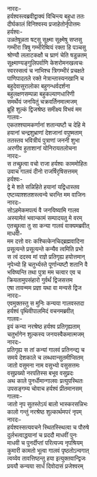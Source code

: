 नारदः-  
हर्यश्वस्त्वब्रवीद्वाक्यं विचिन्त्य बहुधा ततः  
दीर्घकालं विनिश्वस्य प्रजाहेतोर्नृपोत्तमः  
हर्यश्वः-  
उन्नतेषून्नता षट्सु सूक्ष्मा सूक्ष्मेषु सप्तसु  
गम्भीरा त्रिषु गम्भीरेष्वियं रक्ता हि पञ्चसु  
श्रोण्यौ ललाटकक्षौ च घ्राणं चेति षडुन्नतम्  
सूक्ष्माण्यङ्गुलिपर्वाणि केशरोमनखत्वचः  
स्वरस्सत्वं च नाभिश्च त्रिगम्भीरं प्रचक्षते  
पाणिपादतले रक्ते नेत्रान्तास्यनखानि च  
बहुदेवासुरालोका बहुगन्धर्वदर्शना  
बहुलक्षणसम्पन्ना बहुकल्याणधारिणी  
समर्थेयं जनयितुं चक्रवर्तिनमात्मजम्  
ब्रूहि शुल्कं द्विजश्रेष्ठ समीक्ष्य विभवं मम  
गालवः-  
एकतश्श्यामकर्णानां शतान्यष्टौ च देहि मे  
हयानां चन्द्रशुभ्राणां देशजानां वपुष्मताम्  
ततस्तव भवित्रीयं पुत्राणां जननी शुभा  
अरणीव हुताशानां योनिरायतलोचना  
नारदः-  
स तच्छ्रुत्वा वचो राजा हर्यश्वः काममोहितः  
उवाच गालवं दीनो राजर्षिरृषिसत्तमम्  
हर्यश्वः-  
द्वे मे शते सन्निहिते हयानां यद्विधास्तव  
एष्टव्याश्शतशस्त्वन्ये चरन्ति मम वाजिनः  
नारदः-  
सोऽहमेकमपत्यं वै जनयिष्यामि गालव  
अस्यामेतं भवान्कामं सम्पादयतु मे वरम्  
एतच्छ्रुत्वा तु सा कन्या गालवं वाक्यमब्रवीत्  
माधवी-  
मम दत्तो वरः कश्चित्केनचिद्ब्रह्मवादिना  
प्रसूत्यन्ते प्रसूत्यन्ते कन्यैव त्वमिति प्रभो  
स त्वं ददस्व मां राज्ञे प्रतिगृह्य हयोत्तमान्  
नृपेभ्यो हि चतुर्भ्यस्ते पूर्णान्यष्टौ शतानि वै  
भविष्यन्ति तथा पुत्रा मम चत्वार एव च  
क्रियतामुपसंहारो गुर्वर्थं द्विजसत्तम  
एषा तावन्मम प्रज्ञा यथा वा मन्यसे द्विज  
नारदः-  
एवमुक्तस्तु स मुनिः कन्यया गालवस्तदा  
हर्यश्वं पृथिवीपालमिदं वचनमब्रवीत्  
गालवः-  
इयं कन्या नरश्रेष्ठ हर्यश्व प्रतिगृह्यताम्  
चतुर्भागेन शुल्कस्य जनयस्वैकमात्मजम्  
नारदः-  
प्रतिगृह्य स तां कन्यां गालवं प्रतिनन्द्य च  
समये देशकाले च लब्धवान्सुतमीप्सितम्  
जातो वसुमना नाम वसुभ्यो वसुसत्तमः  
वसुप्रख्यो नरपतिस्स बभूव वसुप्रदः  
अथ काले पुनर्धीमान्गालवः प्रत्युपस्थितः  
उपसङ्गम्य चोवाच हर्यश्वं प्रीतमानसम्  
गालवः-  
जातो नृप सुतस्तेऽयं बालो भास्करसन्निभः  
कालो गन्तुं नरश्रेष्ठ शुल्कार्थमपरं नृपम्  
नारदः-  
हर्यश्वस्सत्यवचने स्थितस्स्थित्वा च पौरुषे  
दुर्लभत्वाद्धयानां च प्रददौ माधवीं पुनः  
माधवी च पुनर्दीप्तां परित्यज्य नृपश्रियम्  
कुमारी कामतो भूत्वा गालवं पृष्ठतोऽन्वगात्  
त्वय्येव तावत्तिष्ठन्तु हया इत्युक्तवान्द्विजः  
प्रययौ कन्यया सार्धं दिवोदासं प्रजेश्वरम्  
